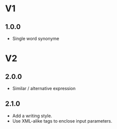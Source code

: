 # V1

## 1.0.0

- Single word synonyme







# V2

## 2.0.0

- Similar / alternative expression





## 2.1.0

- Add a writing style.
- Use XML-alike tags to enclose input parameters.


